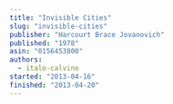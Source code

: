 ```yaml
---
title: "Invisible Cities"
slug: "invisible-cities"
publisher: "Harcourt Brace Jovanovich"
published: "1978"
asin: "0156453800"
authors:
  - italo-calvino
started: "2013-04-16"
finished: "2013-04-20"
---
```

